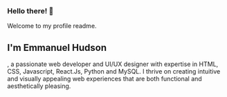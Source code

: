 ### Hello there! 👋
Welcome to my profile readme. <h2>I'm Emmanuel Hudson</h2>, a passionate web developer and UI/UX designer with expertise in HTML, CSS, Javascript, React.Js, Python and MySQL.
I thrive on creating intuitive and visually appealing web experiences that are both functional and aesthetically pleasing.

